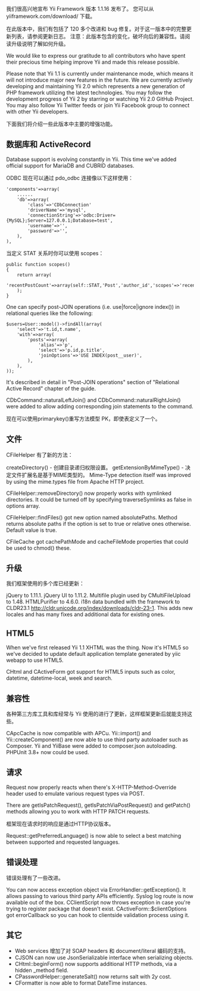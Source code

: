 我们很高兴地宣布 Yii Framework 版本 1.1.16 发布了。 您可以从 yiiframework.com/download/ 下载。

在此版本中，我们有包括了 120 多个改进和 bug 修复。对于这一版本中的完整更新列表，请参阅更新日志。
注意：此版本包含的变化，破坏向后的兼容性。请阅读升级说明了解如何升级。

We would like to express our gratitude to all contributors who have spent their precious time helping improve Yii and made this release possible.

Please note that Yii 1.1 is currently under maintenance mode, which means it will not introduce major new features in the future. We are currently actively developing and maintaining Yii 2.0 which represents a new generation of PHP framework utilizing the latest technologies. You may follow the development progress of Yii 2 by starring or watching Yii 2.0 GitHub Project. You may also follow Yii Twitter feeds or join Yii Facebook group to connect with other Yii developers.

下面我们将介绍一些此版本中主要的增强功能。

## 数据库和 ActiveRecord

Database support is evolving constantly in Yii. This time we've added official support for MariaDB and CUBRID databases.

ODBC 现在可以通过 pdo_odbc 连接像以下这样使用：

```
'components'=>array(
    ......
    'db'=>array(
        'class'=>'CDbConnection'
        'driverName'=>'mysql',
        'connectionString'=>'odbc:Driver={MySQL};Server=127.0.0.1;Database=test',
        'username'=>'',
        'password'=>'',
    ),
),
```
当定义 STAT 关系时你可以使用 scopes：

```
public function scopes()
{
    return array(
        'recentPostCount'=>array(self::STAT,'Post','author_id','scopes'=>'recentScope'),
    );
}
```
One can specify post-JOIN operations (i.e. use|force|ignore index()) in relational queries like the following:

```
$users=User::model()->findAll(array(
    'select'=>'t.id,t.name',
    'with'=>array(
        'posts'=>array(
            'alias'=>'p',
            'select'=>'p.id,p.title',
            'joinOptions'=>'USE INDEX(post__user)',
        ),
    ),
));
```
It's described in detail in "Post-JOIN operations" section of "Relational Active Record" chapter of the guide.

CDbCommand::naturalLeftJoin() and CDbCommand::naturalRightJoin() were added to allow adding corresponding join statements to the command.

现在可以使用primarykey()重写方法模型 PK，即使表定义了一个。

## 文件

CFileHelper 有了新的方法：

createDirectory() - 创建目录递归权限设置。
getExtensionByMimeType() - 决定文件扩展名是基于MIME类型的。
Mime-Type detection itself was improved by using the mime.types file from Apache HTTP project.

CFileHelper::removeDirectory() now properly works with symlinked directories. It could be turned off by specifying traverseSymlinks as false in options array.

CFileHelper::findFiles() got new option named absolutePaths. Method returns absolute paths if the option is set to true or relative ones otherwise. Default value is true.

CFileCache got cachePathMode and cacheFileMode properties that could be used to chmod() these.

## 升级

我们框架使用的多个库已经更新：

jQuery to 1.11.1.
jQuery UI to 1.11.2.
Multifile plugin used by CMultiFileUpload to 1.48.
HTMLPurifier to 4.6.0.
i18n data bundled with the framework to CLDR23.1 http://cldr.unicode.org/index/downloads/cldr-23-1. This adds new locales and has many fixes and additional data for existing ones.

## HTML5

When we've first released Yii 1.1 XHTML was the thing. Now it's HTML5 so we've decided to update default application template generated by yiic webapp to use HTML5.

CHtml and CActiveForm got support for HTML5 inputs such as color, datetime, datetime-local, week and search.

## 兼容性

各种第三方库工具和库经常与 Yii 使用的进行了更新，这样框架更新后就能支持这些。

CApcCache is now compatible with APCu.
Yii::import() and Yii::createComponent() are now able to use third party autoloader such as Composer.
Yii and YiiBase were added to composer.json autoloading.
PHPUnit 3.8+ now could be used.

## 请求

Request now properly reacts when there's X-HTTP-Method-Override header used to emulate various request types via POST.

There are getIsPatchRequest(), getIsPatchViaPostRequest() and getPatch() methods allowing you to work with HTTP PATCH requests.

框架现在请求时的响应是通过HTTP协议版本。

Request::getPreferredLanguage() is now able to select a best matching between supported and requested languages.

## 错误处理

错误处理有了一些改进。

You can now access exception object via ErrorHandler::getException(). It allows passing to various third party APIs efficiently.
Syslog log route is now available out of the box.
CClientScript now throws exception in case you're trying to register package that doesn't exist.
CActiveForm::$clientOptions got errorCallback so you can hook to clientside validation process using it.

## 其它

- Web services 增加了对 SOAP headers 和 document/literal 编码的支持。
- CJSON can now use JsonSerializable interface when serializing objects.
- CHtml::beginForm() now supports additional HTTP methods, via a hidden _method field.
- CPasswordHelper::generateSalt() now returns salt with $2y$ cost.
- CFormatter is now able to format DateTime instances.